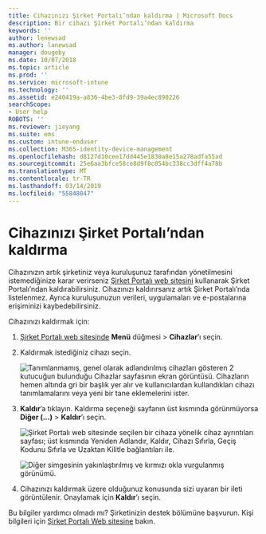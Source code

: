 ```yaml
---
title: Cihazınızı Şirket Portalı’ndan kaldırma | Microsoft Docs
description: Bir cihazı Şirket Portalı’ndan kaldırma
keywords: ''
author: lenewsad
ms.author: lanewsad
manager: dougeby
ms.date: 10/07/2018
ms.topic: article
ms.prod: ''
ms.service: microsoft-intune
ms.technology: ''
ms.assetid: e240419a-a836-4be3-8fd9-39a4ec890226
searchScope:
- User help
ROBOTS: ''
ms.reviewer: jieyang
ms.suite: ems
ms.custom: intune-enduser
ms.collection: M365-identity-device-management
ms.openlocfilehash: d8127d10cee17dd445e1830a8e15a278adfa55ad
ms.sourcegitcommit: 25e6aa3bfce58ce8d9f8c054bc338cc3dff4a78b
ms.translationtype: MT
ms.contentlocale: tr-TR
ms.lasthandoff: 03/14/2019
ms.locfileid: "55848047"
---
```

# <a name="remove-your-device-from-the-company-portal"></a>Cihazınızı Şirket Portalı’ndan kaldırma

Cihazınızın artık şirketiniz veya kuruluşunuz tarafından yönetilmesini istemediğinize karar verirseniz [Şirket Portalı web sitesini](https://go.microsoft.com/fwlink/?linkid=2010980) kullanarak Şirket Portalı’ndan kaldırabilirsiniz. Cihazınızı kaldırırsanız artık Şirket Portalı’nda listelenmez. Ayrıca kuruluşunuzun verileri, uygulamaları ve e-postalarına erişiminizi kaybedebilirsiniz.

Cihazınızı kaldırmak için:

1. [Şirket Portalı web sitesinde](https://portal.manage.microsoft.com) __Menü__ düğmesi > __Cihazlar__’ı seçin.  

2. Kaldırmak istediğiniz cihazı seçin.  

    ![Tanımlanmamış, genel olarak adlandırılmış cihazları gösteren 2 kutucuğun bulunduğu Cihazlar sayfasının ekran görüntüsü. Cihazların hemen altında gri bir başlık yer alır ve kullanıcılardan kullandıkları cihazı tanımlamalarını veya yeni bir tane eklemelerini ister.](./media/rename-reset-device-step2-1808.png) 

3. **Kaldır**’a tıklayın. Kaldırma seçeneği sayfanın üst kısmında görünmüyorsa **Diğer (...)** > **Kaldır**’ı seçin.  

   ![Şirket Portalı web sitesinde seçilen bir cihaza yönelik cihaz ayrıntıları sayfası; üst kısmında Yeniden Adlandır, Kaldır, Cihazı Sıfırla, Geçiş Kodunu Sıfırla ve Uzaktan Kilitle bağlantıları ile. ](./media/rename-reset-device-1808.png)  
  

    ![Diğer simgesinin yakınlaştırılmış ve kırmızı okla vurgulanmış görünümü.](./media/rename-reset-device-step3-more-1808.png)   

4. Cihazınızı kaldırmak üzere olduğunuz konusunda sizi uyaran bir ileti görüntülenir. Onaylamak için **Kaldır**’ı seçin.  

Bu bilgiler yardımcı olmadı mı? Şirketinizin destek bölümüne başvurun. Kişi bilgileri için [Şirket Portalı Web sitesine](https://go.microsoft.com/fwlink/?linkid=2010980) bakın.
